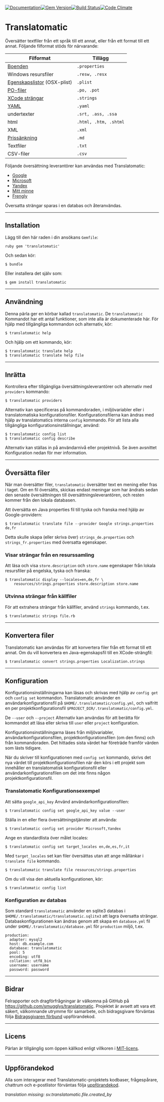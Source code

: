 [![Documentation](http://img.shields.io/badge/yard-docs-blue.svg)](http://www.rubydoc.info/gems/translatomatic)[![Gem Version](https://badge.fury.io/rb/translatomatic.svg)](https://badge.fury.io/rb/translatomatic)[![Build Status](https://travis-ci.org/smugglys/translatomatic.svg?branch=master)](https://travis-ci.org/smugglys/translatomatic)[![Code Climate](https://codeclimate.com/github/smugglys/translatomatic.svg)](https://codeclimate.com/github/smugglys/translatomatic)

# Translatomatic

Översätter textfiler från ett språk till ett annat, eller från ett format till ett annat. Följande filformat stöds för närvarande:

| Filformat | Tillägg |
| --- | --- |
| [Boenden](https://en.wikipedia.org/wiki/.properties) | `.properties` |
| Windows resursfiler | `.resw, .resx` |
| [Egenskapslistor](https://en.wikipedia.org/wiki/Property_list) (OSX-plist) | `.plist` |
| [PO-filer](https://www.gnu.org/software/gettext/manual/html_node/PO-Files.html) | `.po, .pot` |
| [XCode strängar](https://developer.apple.com/library/content/documentation/Cocoa/Conceptual/LoadingResources/Strings/Strings.html) | `.strings` |
| [YAML](http://yaml.org/) | `.yaml` |
| undertexter | `.srt, .ass, .ssa` |
| html | `.html, .htm, .shtml` |
| XML | `.xml` |
| [Prissänkning](https://en.wikipedia.org/wiki/Markdown) | `.md` |
| Textfiler | `.txt` |
| CSV-filer | `.csv` |

Följande översättning leverantörer kan användas med Translatomatic:

- [Google](https://cloud.google.com/translate/)
- [Microsoft](https://www.microsoft.com/en-us/translator/translatorapi.aspx)
- [Yandex](https://tech.yandex.com/translate/)
- [Mitt minne](https://mymemory.translated.net/doc/)
- [Frengly](http://www.frengly.com/api)

Översatta strängar sparas i en databas och återanvändas.

* * *

## Installation

Lägg till den här raden i din ansökans `Gemfile`:

`ruby
gem 'translatomatic'
`

Och sedan kör:

    $ bundle

Eller installera det själv som:

    $ gem install translatomatic

* * *

## Användning

Denna pärla ger en körbar kallad `translatomatic`. De `translatomatic` Kommandot har ett antal funktioner, som inte alla är dokumenterade här. För hjälp med tillgängliga kommandon och alternativ, kör:

    $ translatomatic help

Och hjälp om ett kommando, kör:

    $ translatomatic translate help
    $ translatomatic translate help file

* * *

## Inrätta

Kontrollera efter tillgängliga översättningsleverantörer och alternativ med `providers` kommando:

    $ translatomatic providers

Alternativ kan specificeras på kommandoraden, i miljövariabler eller i translatomatiska konfigurationsfiler. Konfigurationsfilerna kan ändras med hjälp av translatomatics interna `config` kommando. För att lista alla tillgängliga konfigurationsinställningar, använd:

    $ translatomatic config list
    $ translatomatic config describe

Alternativ kan ställas in på användarnivå eller projektnivå. Se även avsnittet Konfiguration nedan för mer information.

* * *

## Översätta filer

När man översätter filer, `translatomatic` översätter text en mening eller fras i taget. Om en fil översätts, skickas endast meningar som har ändrats sedan den senaste översättningen till översättningsleverantören, och resten kommer från den lokala databasen.

Att översätta en Java properties fil till tyska och franska med hjälp av Google-providern:

    $ translatomatic translate file --provider Google strings.properties de,fr

Detta skulle skapa (eller skriva över) `strings_de.properties` och `strings_fr.properties` med översatta egenskaper.

### Visar strängar från en resurssamling

Att läsa och visa `store.description` och `store.name` egenskaper från lokala resursfiler på engelska, tyska och franska:

    $ translatomatic display --locales=en,de,fr \
        resources/strings.properties store.description store.name

### Utvinna strängar från källfiler

För att extrahera strängar från källfiler, använd `strings` kommando, t.ex.

    $ translatomatic strings file.rb

* * *

## Konvertera filer

Translatomatic kan användas för att konvertera filer från ett format till ett annat. Om du vill konvertera en Java-egenskapsfil till en XCode-strängfil:

    $ translatomatic convert strings.properties Localization.strings

* * *

## Konfiguration

Konfigurationsinställningarna kan läsas och skrivas med hjälp av `config get` och `config set` kommandon. Translatomatic använder en användarkonfigurationsfil på `$HOME/.translatomatic/config.yml`, och valfritt en per projektkonfigurationsfil `$PROJECT_DIR/.translatomatic/config.yml`.

De `--user` och `--project` Alternativ kan användas för att berätta för kommandot att läsa eller skriva till `user` eller `project` konfiguration.

Konfigurationsinställningarna läses från miljövariabler, användarkonfigurationsfilen, projektkonfigurationsfilen (om den finns) och från kommandoraden. Det hittades sista värdet har företräde framför värden som lästs tidigare.

När du skriver till konfigurationen med `config set` kommando, skrivs det nya värdet till projektkonfigurationsfilen när den körs i ett projekt som innehåller en translatomatisk konfigurationsfil eller användarkonfigurationsfilen om det inte finns någon projektkonfigurationsfil.

### Translatomatic Konfigurationsexempel

Att sätta `google_api_key` Använd användarkonfigurationsfilen:

    $ translatomatic config set google_api_key value --user

Ställa in en eller flera översättningstjänster att använda:

    $ translatomatic config set provider Microsoft,Yandex

Ange en standardlista över målet locales:

    $ translatomatic config set target_locales en,de,es,fr,it

Med `target_locales` set kan filer översättas utan att ange mållänkar i `translate file` kommando.

    $ translatomatic translate file resources/strings.properties

Om du vill visa den aktuella konfigurationen, kör:

    $ translatomatic config list

### Konfiguration av databas

Som standard `translatomatic` använder en sqlite3 databas i `$HOME/.translatomatic/translatomatic.sqlite3` att lagra översatta strängar. Databaskonfigurationen kan ändras genom att skapa en `database.yml` fil under `$HOME/.translatomatic/database.yml` för `production` miljö, t.ex.

    production:
      adapter: mysql2
      host: db.example.com
      database: translatomatic
      pool: 5
      encoding: utf8
      collation: utf8_bin
      username: username
      password: password

* * *

## Bidrar

Felrapporter och dragförfrågningar är välkomna på GitHub på https://github.com/smugglys/translatomatic. Projektet är avsett att vara ett säkert, välkomnande utrymme för samarbete, och bidragsgivare förväntas följa [Bidragsgivaren förbund](http://contributor-covenant.org) uppförandekod.

* * *

## Licens

Pärlan är tillgänglig som öppen källkod enligt villkoren i [MIT-licens](https://opensource.org/licenses/MIT).

* * *

## Uppförandekod

Alla som interagerar med Translatomatic-projektets kodbaser, frågespårare, chattrum och e-postlistor förväntas följa [uppförandekod](https://github.com/smugglys/translatomatic/blob/master/CODE_OF_CONDUCT.md).

_translation missing: sv.translatomatic.file.created\_by_
